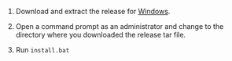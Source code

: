 1. Download and extract the release for [Windows](https://github.com/vmware-tanzu/tce/releases/download/v0.6.0/tce-windows-amd64-v0.6.0.tar.gz).

1. Open a command prompt as an administrator and change to the directory where you downloaded the release tar file.

1. Run ``install.bat``